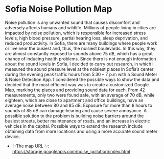 # Sofia Noise Pollution Map

Noise pollution is any unwanted sound that causes discomfort and adversely affects humans and wildlife. Millions of people living in cities are impacted by noise pollution, which is responsible for increased stress levels, high blood pressure, partial hearing loss, sleep deprivation, and reduced productivity. In Sofia, there are many buildings where people work or live near the busiest and, thus, the noisiest boulevards. In this way, they are almost constantly exposed to sounds above 75 dB, which has a great chance of inducing health problems. Since there is not enough information about the sound levels in Sofia, I decided to carry out research, in which I measured the sound pressure level at the noisiest places in Sofia’s center during the evening peak traffic hours from 5:30 – 7 p.m with a Sound Meter & Noise Detection App. I considered the possible ways to show the data and decided that the most efficient way was to create a customized Google Map, marking the places and providing sound data for each. From 42 measurements, only two were found safe, with an average of 70 dB, while eighteen, which are close to apartment and office buildings, have an average noise between 80 and 85 dB. Exposure for more than 8 hours to sounds of 85 dB can damage hearing and cause severe annoyance. A possible solution to the problem is building noise barriers around the busiest streets, better maintenance of roads, and an increase in electric vehicles in the capital. Possible ways to extend the research include obtaining data from more locations and using a more accurate sound meter device.

- ✨The map URL ✨: https://storage.googleapis.com/noise_pollution/index.html

